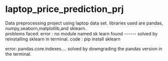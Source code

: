 # laptop_price_prediction_prj
Data preprocessing project using laptop data set.  libraries used are pandas, numpy,seaborn,matplotlib,and sklearn.  
problems faced: error : no module named sk learn found ------ solved by reinstalling sklearn in terminal. code : pip install sklearn

error: pandas.core.indexes.... solved  by downgrading the pandas version in the terminal. 
